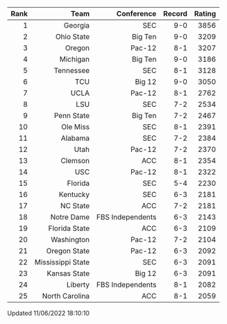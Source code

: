 | Rank  | Team                 | Conference           | Record   | Rating |
| ---:  | ---:                 | ---:                 | ---:     | ---:   |
| 1     | Georgia              | SEC                  | 9-0      | 3856   |
| 2     | Ohio State           | Big Ten              | 9-0      | 3209   |
| 3     | Oregon               | Pac-12               | 8-1      | 3207   |
| 4     | Michigan             | Big Ten              | 9-0      | 3186   |
| 5     | Tennessee            | SEC                  | 8-1      | 3128   |
| 6     | TCU                  | Big 12               | 9-0      | 3050   |
| 7     | UCLA                 | Pac-12               | 8-1      | 2762   |
| 8     | LSU                  | SEC                  | 7-2      | 2534   |
| 9     | Penn State           | Big Ten              | 7-2      | 2467   |
| 10    | Ole Miss             | SEC                  | 8-1      | 2391   |
| 11    | Alabama              | SEC                  | 7-2      | 2384   |
| 12    | Utah                 | Pac-12               | 7-2      | 2370   |
| 13    | Clemson              | ACC                  | 8-1      | 2354   |
| 14    | USC                  | Pac-12               | 8-1      | 2322   |
| 15    | Florida              | SEC                  | 5-4      | 2230   |
| 16    | Kentucky             | SEC                  | 6-3      | 2181   |
| 17    | NC State             | ACC                  | 7-2      | 2181   |
| 18    | Notre Dame           | FBS Independents     | 6-3      | 2143   |
| 19    | Florida State        | ACC                  | 6-3      | 2109   |
| 20    | Washington           | Pac-12               | 7-2      | 2104   |
| 21    | Oregon State         | Pac-12               | 6-3      | 2092   |
| 22    | Mississippi State    | SEC                  | 6-3      | 2091   |
| 23    | Kansas State         | Big 12               | 6-3      | 2091   |
| 24    | Liberty              | FBS Independents     | 8-1      | 2082   |
| 25    | North Carolina       | ACC                  | 8-1      | 2059   |

Updated 11/06/2022 18:10:10
